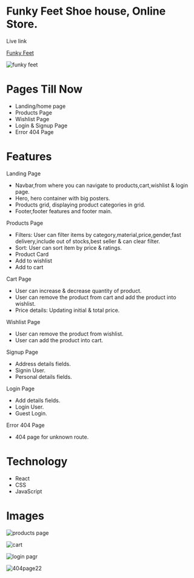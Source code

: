 # Funky Feet Shoe house, Online Store.
 
Live link

[Funky Feet](https://funky-feet.vercel.app/)

![funky feet](https://user-images.githubusercontent.com/101793920/198887605-240f0688-4a3d-4d17-bd29-dec1e4fdd3b8.png)

# Pages Till Now

* Landing/home page
* Products Page
* Wishlist Page
* Login & Signup Page
* Error 404 Page

# Features

Landing Page

* Navbar,from where you can navigate to products,cart,wishlist & login page.
* Hero, hero container with big posters.
* Products grid, displaying product categories in grid.
* Footer,footer features and footer main.

Products Page
* Filters: User can filter items by category,material,price,gender,fast delivery,include out of stocks,best seller & can clear filter.
* Sort: User can sort item by price & ratings.
* Product Card
* Add to wishlist
* Add to cart

Cart Page

* User can increase & decrease quantity of product.
* User can remove the product from cart and add the product into wishlist.
* Price details: Updating initial & total price.

Wishlist Page

* User can remove the product from wishlist.
* User can add the product into cart.

Signup Page

* Address details fields.
* Signin User.
* Personal details fields.

Login Page

* Add details fields.
* Login User.
* Guest Login.

Error 404 Page
* 404 page for unknown route.

# Technology

* React
* CSS
* JavaScript

# Images

![products page](https://user-images.githubusercontent.com/101793920/198889147-513557a5-b7fe-43cb-be68-191592b6705d.png)

![cart](https://user-images.githubusercontent.com/101793920/198890712-ad4724a6-575d-45a5-ac69-16113e044773.png)

![login pagr](https://user-images.githubusercontent.com/101793920/198890714-15f82dd5-04fb-4a83-bcc8-2a687e86fd0f.png)

![404page22](https://user-images.githubusercontent.com/101793920/198890836-1c6c5c33-5bbb-4843-bad7-2403bc93ed63.png)

